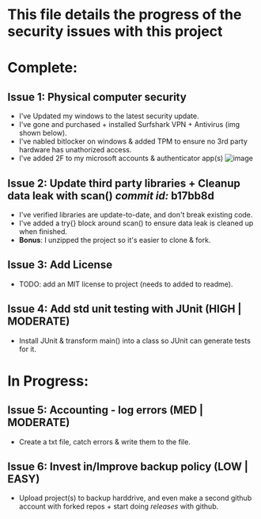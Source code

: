 # This file details the progress of the security issues with this project

# Complete:
## Issue 1: Physical computer security
  - I've Updated my windows to the latest security update.
  - I've gone and purchased + installed Surfshark VPN + Antivirus (img shown below).
  - I've nabled bitlocker on windows & added TPM to ensure no 3rd party hardware has unathorized access.
  - I've added 2F to my microsoft accounts & authenticator app(s)
![image](https://user-images.githubusercontent.com/62121474/229658131-cc3f3917-dafe-472c-a445-f4b50f5154ba.png)

## Issue 2: Update third party libraries + Cleanup data leak with scan()     _commit id:_ b17bb8d
  - I've verified libraries are update-to-date, and don't break existing code.
  - I've added a try{} block around scan() to ensure data leak is cleaned up when finished.
  - **Bonus**: I unzipped the project so it's easier to clone & fork.

## Issue 3: Add License 
  - TODO: add an MIT license to project (needs to added to readme).

## Issue 4: Add std unit testing with JUnit (HIGH | MODERATE)
  - Install JUnit & transform main() into a class so JUnit can generate tests for it.

# In Progress:

## Issue 5: Accounting - log errors (MED | MODERATE)
  - Create a txt file, catch errors & write them to the file.

## Issue 6: Invest in/Improve backup policy (LOW | EASY)
  - Upload project(s) to backup harddrive, and even make a second github account with forked repos + start doing _releases_ with github.
